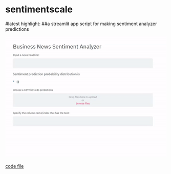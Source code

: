 # sentimentscale

#latest highlight:
##a streamlit app script for making sentiment analyzer predictions

![Simple news sentiment analyzer app made with Streamlit](https://github.com/Amyylam/sentimentscale/blob/master/news_senti_app_demo.gif)

[code file](https://github.com/Amyylam/sentimentscale/blob/master/flair_make_predictions_app.py)
